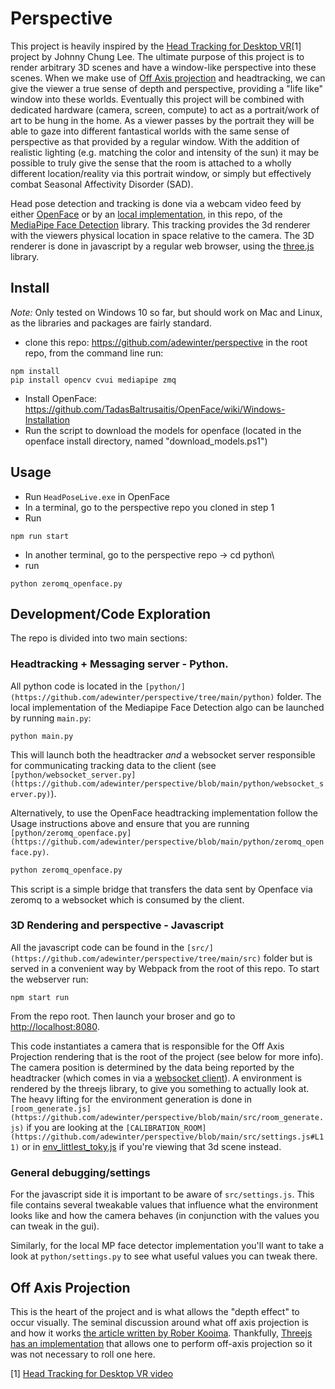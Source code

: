 # Perspective

This project is heavily inspired by the [Head Tracking for Desktop VR](http://johnnylee.net/projects/wii/)[1] project by Johnny Chung Lee.  The ultimate purpose of this project is to render arbitrary 3D scenes and have a window-like perspective into these scenes.  When we make use of [Off Axis projection](#off-axis-projection) and headtracking, we can give the viewer a true sense of depth and perspective, providing a "life like" window into these worlds.  Eventually this project will be combined with dedicated hardware (camera, screen, compute) to act as a portrait/work of art to be hung in the home.  As a viewer passes by the portrait they will be able to gaze into different fantastical worlds with the same sense of perspective as that provided by a regular window.  With the addition of realistic lighting (e.g. matching the color and intensity of the sun) it may be possible to truly give the sense that the room is attached to a wholly different location/reality via this portrait window, or simply but effectively combat Seasonal Affectivity Disorder (SAD).


Head pose detection and tracking is done via a webcam video feed by either [OpenFace](https://github.com/TadasBaltrusaitis/OpenFace) or by an [local implementation](https://github.com/adewinter/perspective/blob/main/python/face_detector.py), in this repo, of the [MediaPipe Face Detection](https://google.github.io/mediapipe/solutions/face_detection.html) library.  This tracking provides the 3d renderer with the viewers physical location in space relative to the camera.  The 3D renderer is done in javascript by a regular web browser, using the [three.js](https://threejs.org/) library.

## Install

*Note:* Only tested on Windows 10 so far, but should work on Mac and Linux, as the libraries and packages are fairly standard.

* clone this repo: https://github.com/adewinter/perspective
in the root repo, from the command line run:
```
npm install
pip install opencv cvui mediapipe zmq
```

* Install OpenFace: https://github.com/TadasBaltrusaitis/OpenFace/wiki/Windows-Installation
* Run the script to download the models for openface (located in the openface install directory, named "download_models.ps1")


## Usage

* Run `HeadPoseLive.exe` in OpenFace
* In a terminal, go to the perspective repo you cloned in step 1
* Run
```
npm run start
```

* In another terminal, go to the perspective repo -> cd python\
* run
```
python zeromq_openface.py
```

## Development/Code Exploration

The repo is divided into two main sections:

### Headtracking + Messaging server - Python.
All python code is located in the `[python/](https://github.com/adewinter/perspective/tree/main/python)` folder.  The local implementation of the Mediapipe Face Detection algo can be launched by running `main.py`:
```
python main.py
```
This will launch both the headtracker _and_ a websocket server responsible for communicating tracking data to the client (see `[python/websocket_server.py](https://github.com/adewinter/perspective/blob/main/python/websocket_server.py)`).

Alternatively, to use the OpenFace headtracking implementation follow the Usage instructions above and ensure that you are running `[python/zeromq_openface.py](https://github.com/adewinter/perspective/blob/main/python/zeromq_openface.py)`. 
```python
python zeromq_openface.py

```
This script is a simple bridge that transfers the data sent by Openface via zeromq to a websocket which is consumed by the client.

### 3D Rendering and perspective - Javascript
All the javascript code can be found in the `[src/](https://github.com/adewinter/perspective/tree/main/src)` folder but is served in a convenient way by Webpack from the root of this repo.  To start the webserver run:
```
npm start run

```

From the repo root.  Then launch your broser and go to [http://localhost:8080](http://localhost:8080).

This code instantiates a camera that is responsible for the Off Axis Projection rendering that is the root of the project (see below for more info). The camera position is determined by the data being reported by the headtracker (which comes in via a [websocket client](https://github.com/adewinter/perspective/blob/main/src/websocket_client.js)).  A environment is rendered by the threejs library, to give you something to actually look at.  The heavy lifting for the environment generation is done in `[room_generate.js](https://github.com/adewinter/perspective/blob/main/src/room_generate.js)` if you are looking at the `[CALIBRATION_ROOM](https://github.com/adewinter/perspective/blob/main/src/settings.js#L11)` or in [env_littlest_toky.js](https://github.com/adewinter/perspective/blob/main/src/env_littlest_tokyo.js) if you're viewing that 3d scene instead.

### General debugging/settings
For the javascript side it is important to be aware of `src/settings.js`.  This file contains several tweakable values that influence what the environment looks like and how the camera behaves (in conjunction with the values you can tweak in the gui).

Similarly, for the local MP face detector implementation you'll want to take a look at `python/settings.py` to see what useful values you can tweak there.


## Off Axis Projection
This is the heart of the project and is what allows the "depth effect" to occur visually.  The seminal discussion around what off axis projection is and how it works [the article written by Rober Kooima](https://web.archive.org/web/20191110002841/http://csc.lsu.edu/~kooima/articles/genperspective/index.html).  Thankfully, [Threejs has an implementation](https://github.com/mrdoob/three.js/issues/5381) that allows one to perform off-axis projection so it was not necessary to roll one here.


[1] [Head Tracking for Desktop VR video](https://www.youtube.com/watch?v=Jd3-eiid-Uw)
